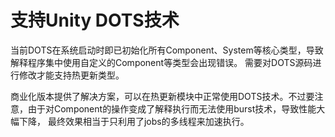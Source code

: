 # 支持Unity DOTS技术

当前DOTS在系统启动时即已初始化所有Component、System等核心类型，导致解释程序集中使用自定义的Component等类型会出现错误。
需要对DOTS源码进行修改才能支持热更新类型。

商业化版本提供了解决方案，可以在热更新模块中正常使用DOTS技术。不过要注意，由于对Component的操作变成了解释执行而无法使用burst技术，导致性能大幅下降，
最终效果相当于只利用了jobs的多线程来加速执行。

